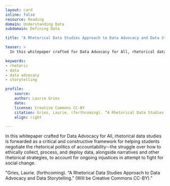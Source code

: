 ```yaml
---
layout: card
inline: false
resource: Reading
domain: Understanding Data
subdomain: Defining Data

title: "A Rhetorical Data Studies Approach to Data Advocacy and Data Storytelling"

teaser: >
  In this whitepaper crafted for Data Advocacy for All, rhetorical data studies is forwarded as a critical and constructive framework for helping students negotiate the rhetorical politics of accountability--the struggle over how to ethically collect, process, and deploy data, alongside narratives and other rhetorical strategies, to account for ongoing injustices in attempt to fight for social change.

keywords:
- rhetoric
- data
- data advocacy
- storytelling

profile:
    source:
    author: Laurie Gries
    date:
    license: Creative Commons CC-BY
    citation: Gries, Laurie. (forthcoming). “A Rhetorical Data Studies Approach to Data Advocacy and Data Storytelling.” (Will be Creative Commons CC-BY).
    align: right

---
```


In this whitepaper crafted for Data Advocacy for All, rhetorical data studies is forwarded as a critical and constructive framework for helping students negotiate the rhetorical politics of accountability--the struggle over how to ethically collect, process, and deploy data, alongside narratives and other rhetorical strategies, to account for ongoing injustices in attempt to fight for social change.

"Gries, Laurie. (forthcoming). “A Rhetorical Data Studies Approach to Data Advocacy and Data Storytelling.” (Will be Creative Commons CC-BY)."
